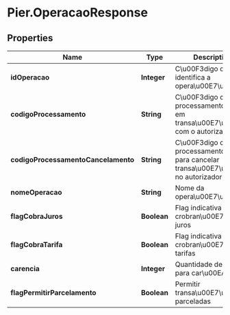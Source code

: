 # Pier.OperacaoResponse

## Properties
Name | Type | Description | Notes
------------ | ------------- | ------------- | -------------
**idOperacao** | **Integer** | C\u00F3digo que identifica a opera\u00E7\u00E3o | [optional] 
**codigoProcessamento** | **String** | C\u00F3digo de processamento usado em transa\u00E7\u00F5es com o autorizador | [optional] 
**codigoProcessamentoCancelamento** | **String** | C\u00F3digo de processamento usado para cancelar transa\u00E7\u00F5es no autorizador | [optional] 
**nomeOperacao** | **String** | Nome da opera\u00E7\u00E3o | [optional] 
**flagCobraJuros** | **Boolean** | Flag indicativa para crobran\u00E7a de juros | [optional] 
**flagCobraTarifa** | **Boolean** | Flag indicativa para crobran\u00E7a de tarifas | [optional] 
**carencia** | **Integer** | Quantidade de meses para car\u00EAncia | [optional] 
**flagPermitirParcelamento** | **Boolean** | Permitir transa\u00E7\u00F5es parceladas | [optional] 


